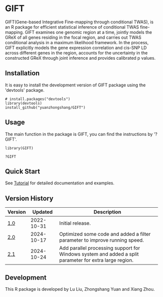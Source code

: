 # GIFT

GIFT(Gene-based Integrative Fine-mapping through conditional TWAS), is an R package for efficient statistical inference of conditional TWAS fine-mapping. GIFT examines one genomic region at a time, jointly models the GReX of all genes residing in the focal region, and carries out TWAS conditional analysis in a maximum likelihood framework. In the process, GIFT explicitly models the gene expression correlation and cis-SNP LD across different genes in the region, accounts for the uncertainty in the constructed GReX through joint inference and provides calibrated p values.

## Installation
It is easy to install the development version of GIFT package using the 'devtools' package. 

```
# install.packages("devtools")
library(devtools)
install_github("yuanzhongshang/GIFT")
```
## Usage
The main function in the package is GIFT, you can find the instructions by '?GIFT'.
```
library(GIFT)

?GIFT
```

## Quick Start

See [Tutorial](https://yuanzhongshang.github.io/GIFT/) for detailed documentation and examples.

## Version History

| Version | Updated      | Description                                                                                                                                                                                                                                             |
|---------|--------------|-------------------------------------------------------------------------------------------------------------------------------------------------------------------------------------------------------------------------------------------|
| [1.0](https://github.com/yuanzhongshang/GIFT/tree/v1.0) | 2022-10-31| Initial release.                                                                                                                                                                                                                   |
| [2.0](https://github.com/yuanzhongshang/GIFT/tree/v2.0) | 2024-10-17|Optimized some code and added a filter parameter to improve running speed.                                                                                                                                 |
| [2.1](https://github.com/yuanzhongshang/GIFT/tree/v2.1) | 2024-10-24|Add parallel processing support for Windows system and added a split parameter for extra large region.                                                                                                                                       |

## Development
This R package is developed by Lu Liu, Zhongshang Yuan and Xiang Zhou.
